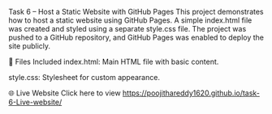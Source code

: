 Task 6 – Host a Static Website with GitHub Pages
This project demonstrates how to host a static website using GitHub Pages. A simple index.html file was created and styled using a separate style.css file. The project was pushed to a GitHub repository, and GitHub Pages was enabled to deploy the site publicly.

📄 Files Included
index.html: Main HTML file with basic content.

style.css: Stylesheet for custom appearance.

🌐 Live Website
Click here to view
https://poojithareddy1620.github.io/task-6-Live-website/

